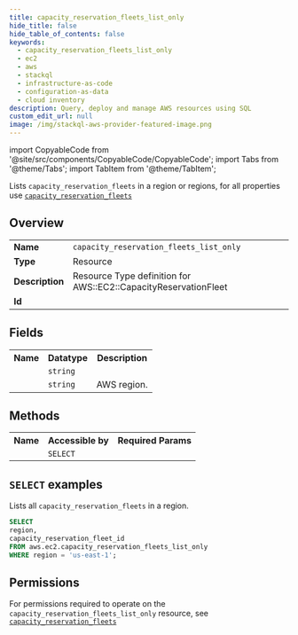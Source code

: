 ```yaml
---
title: capacity_reservation_fleets_list_only
hide_title: false
hide_table_of_contents: false
keywords:
  - capacity_reservation_fleets_list_only
  - ec2
  - aws
  - stackql
  - infrastructure-as-code
  - configuration-as-data
  - cloud inventory
description: Query, deploy and manage AWS resources using SQL
custom_edit_url: null
image: /img/stackql-aws-provider-featured-image.png
---
```


import CopyableCode from '@site/src/components/CopyableCode/CopyableCode';
import Tabs from '@theme/Tabs';
import TabItem from '@theme/TabItem';

Lists <code>capacity_reservation_fleets</code> in a region or regions, for all properties use <a href="/services/serviceName/capacity_reservation_fleets/"><code>capacity_reservation_fleets</code></a>

## Overview
<table>
<tbody>
<tr><td><b>Name</b></td><td><code>capacity_reservation_fleets_list_only</code></td></tr>
<tr><td><b>Type</b></td><td>Resource</td></tr>
<tr><td><b>Description</b></td><td>Resource Type definition for AWS::EC2::CapacityReservationFleet</td></tr>
<tr><td><b>Id</b></td><td><CopyableCode code="aws.ec2.capacity_reservation_fleets_list_only" /></td></tr>
</tbody>
</table>

## Fields
<table>
<tbody>
<tr><th>Name</th><th>Datatype</th><th>Description</th></tr><tr><td><CopyableCode code="capacity_reservation_fleet_id" /></td><td><code>string</code></td><td></td></tr>
<tr><td><CopyableCode code="region" /></td><td><code>string</code></td><td>AWS region.</td></tr>
</tbody>
</table>

## Methods

<table>
<tbody>
  <tr>
    <th>Name</th>
    <th>Accessible by</th>
    <th>Required Params</th>
  </tr>
  <tr>
    <td><CopyableCode code="list_resources" /></td>
    <td><code>SELECT</code></td>
    <td><CopyableCode code="region" /></td>
  </tr>
</tbody>
</table>

## `SELECT` examples
Lists all <code>capacity_reservation_fleets</code> in a region.
```sql
SELECT
region,
capacity_reservation_fleet_id
FROM aws.ec2.capacity_reservation_fleets_list_only
WHERE region = 'us-east-1';
```


## Permissions

For permissions required to operate on the <code>capacity_reservation_fleets_list_only</code> resource, see <a href="/services/ec2/capacity_reservation_fleets/#permissions"><code>capacity_reservation_fleets</code></a>


